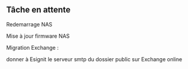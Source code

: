 ## Tâche en attente

Redemarrage NAS

Mise à jour firmware NAS

Migration Exchange :

  donner à Esignit le serveur smtp du dossier public sur Exchange online
